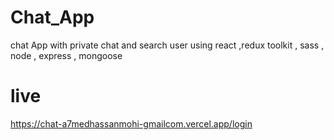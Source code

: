 # Chat_App
chat App with private chat and search user using react ,redux toolkit , sass , node , express , mongoose

# live
https://chat-a7medhassanmohi-gmailcom.vercel.app/login
